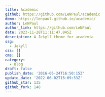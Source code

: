 ```yaml
---
title: Academic
github: https://github.com/LeNPaul/academic
demo: https://lenpaul.github.io/academic/
author: LeNPaul
author_link: https://github.com/LeNPaul
date: 2023-11-28T11:11:47.845Z
description: A Jekyll theme for academia
ssg:
  - Jekyll
css: []
cms: []
category:
  - Blog
draft: false
publish_date: '2016-05-24T16:50:15Z'
update_date: '2022-06-02T15:09:53Z'
github_star: 135
github_fork: 148
---
```

